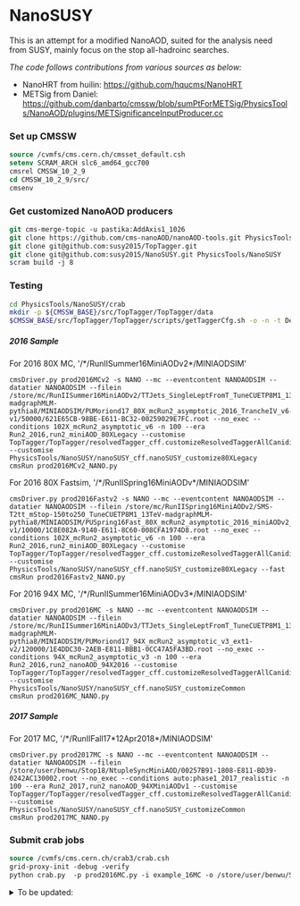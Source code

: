 # NanoSUSY

This is an attempt for a modified NanoAOD, suited for the analysis need from
SUSY, mainly focus on the stop all-hadroinc searches.

*The code follows contributions from various sources as below:*
* NanoHRT from huilin: https://github.com/hqucms/NanoHRT
* METSig from Daniel: https://github.com/danbarto/cmssw/blob/sumPtForMETSig/PhysicsTools/NanoAOD/plugins/METSignificanceInputProducer.cc


### Set up CMSSW

```tcsh
source /cvmfs/cms.cern.ch/cmsset_default.csh
setenv SCRAM_ARCH slc6_amd64_gcc700
cmsrel CMSSW_10_2_9
cd CMSSW_10_2_9/src/
cmsenv
```

### Get customized NanoAOD producers

```tcsh
git cms-merge-topic -u pastika:AddAxis1_1026
git clone https://github.com/cms-nanoAOD/nanoAOD-tools.git PhysicsTools/NanoAODTools
git clone git@github.com:susy2015/TopTagger.git
git clone git@github.com:susy2015/NanoSUSY.git PhysicsTools/NanoSUSY
scram build -j 8
```

### Testing

```bash
cd PhysicsTools/NanoSUSY/crab
mkdir -p ${CMSSW_BASE}/src/TopTagger/TopTagger/data
$CMSSW_BASE/src/TopTagger/TopTagger/scripts/getTaggerCfg.sh -o -n -t DeepResolved_DeepCSV_GR_noDisc_Release_v1.0.0 -d $CMSSW_BASE/src/TopTagger/TopTagger/data
```

##### 2016 Sample

For 2016 80X MC, '/\*/RunIISummer16MiniAODv2\*/MINIAODSIM'
``` 
cmsDriver.py prod2016MCv2 -s NANO --mc --eventcontent NANOAODSIM --datatier NANOAODSIM --filein /store/mc/RunIISummer16MiniAODv2/TTJets_SingleLeptFromT_TuneCUETP8M1_13TeV-madgraphMLM-pythia8/MINIAODSIM/PUMoriond17_80X_mcRun2_asymptotic_2016_TrancheIV_v6-v1/50000/621E65CB-98BE-E611-BC32-00259029E7FC.root --no_exec --conditions 102X_mcRun2_asymptotic_v6 -n 100 --era Run2_2016,run2_miniAOD_80XLegacy --customise TopTagger/TopTagger/resolvedTagger_cff.customizeResolvedTaggerAllCanidiatesAndVariables --customise PhysicsTools/NanoSUSY/nanoSUSY_cff.nanoSUSY_customize80XLegacy
cmsRun prod2016MCv2_NANO.py
```

For 2016 80X Fastsim, '/\*/RunIISpring16MiniAODv\*/MINIAODSIM'
``` 
cmsDriver.py prod2016Fastv2 -s NANO --mc --eventcontent NANOAODSIM --datatier NANOAODSIM --filein /store/mc/RunIISpring16MiniAODv2/SMS-T2tt_mStop-150to250_TuneCUETP8M1_13TeV-madgraphMLM-pythia8/MINIAODSIM/PUSpring16Fast_80X_mcRun2_asymptotic_2016_miniAODv2_v0-v1/10000/1C8E082A-9140-E611-8C60-008CFA1974D8.root --no_exec --conditions 102X_mcRun2_asymptotic_v6 -n 100 --era Run2_2016,run2_miniAOD_80XLegacy --customise TopTagger/TopTagger/resolvedTagger_cff.customizeResolvedTaggerAllCanidiatesAndVariables --customise PhysicsTools/NanoSUSY/nanoSUSY_cff.nanoSUSY_customize80XLegacy --fast
cmsRun prod2016Fastv2_NANO.py
```

For 2016 94X MC, '/\*/RunIISummer16MiniAODv3\*/MINIAODSIM'
``` 
cmsDriver.py prod2016MC -s NANO --mc --eventcontent NANOAODSIM --datatier NANOAODSIM --filein /store/mc/RunIISummer16MiniAODv3/TTJets_SingleLeptFromT_TuneCUETP8M1_13TeV-madgraphMLM-pythia8/MINIAODSIM/PUMoriond17_94X_mcRun2_asymptotic_v3_ext1-v2/120000/1E4DDC30-2AEB-E811-BBB1-0CC47A5FA3BD.root --no_exec --conditions 94X_mcRun2_asymptotic_v3 -n 100 --era Run2_2016,run2_nanoAOD_94X2016 --customise TopTagger/TopTagger/resolvedTagger_cff.customizeResolvedTaggerAllCanidiatesAndVariables --customise PhysicsTools/NanoSUSY/nanoSUSY_cff.nanoSUSY_customizeCommon
cmsRun prod2016MC_NANO.py
```


##### 2017 Sample

For 2017 MC, '/\*/RunIIFall17\*12Apr2018\*/MINIAODSIM'
``` 
cmsDriver.py prod2017MC -s NANO --mc --eventcontent NANOAODSIM --datatier NANOAODSIM --filein /store/user/benwu/Stop18/NtupleSyncMiniAOD/00257B91-1808-E811-BD39-0242AC130002.root --no_exec --conditions auto:phase1_2017_realistic -n 100 --era Run2_2017,run2_nanoAOD_94XMiniAODv1 --customise TopTagger/TopTagger/resolvedTagger_cff.customizeResolvedTaggerAllCanidiatesAndVariables --customise PhysicsTools/NanoSUSY/nanoSUSY_cff.nanoSUSY_customizeCommon
cmsRun prod2017MC_NANO.py
```

### Submit crab jobs
```tcsh
source /cvmfs/cms.cern.ch/crab3/crab.csh
grid-proxy-init -debug -verify
python crab.py  -p prod2016MC.py -i example_16MC -o /store/user/benwu/StopStudy/TestNanoSUSY -t test
```

<details> <summary> To be updated: </summary>

Data:

```bash
cmsDriver.py test_nanoHRT_data -n 1000 --data --eventcontent NANOAOD --datatier NANOAOD --conditions 94X_dataRun2_v4 --step NANO --nThreads 4 --era Run2_2016,run2_miniAOD_80XLegacy --customise PhysicsTools/NanoHRT/nanoHRT_cff.nanoHRT_customizeData_METMuEGClean --filein /store/data/Run2016G/JetHT/MINIAOD/03Feb2017-v1/100000/006E7AF2-AEEC-E611-A88D-7845C4FC3B00.root --fileout file:nano_data.root >& test_data.log &

less +F test_data.log
```


### Production

**Step 0**: switch to the crab production directory and set up grid proxy, CRAB environment, etc.

```bash
cd $CMSSW_BASE/PhysicsTools/NanoHRT/crab
# set up grid proxy
voms-proxy-init -rfc -voms cms --valid 168:00
# set up CRAB env (must be done after cmsenv)
source /cvmfs/cms.cern.ch/crab3/crab.sh
```

**Step 1**: generate the python config file with `cmsDriver.py` with the following commands:

MC (80X, MiniAODv2):

```bash
cmsDriver.py mc -n -1 --mc --eventcontent NANOAODSIM --datatier NANOAODSIM --conditions 94X_mcRun2_asymptotic_v2 --step NANO --nThreads 4 --era Run2_2016,run2_miniAOD_80XLegacy --customise PhysicsTools/NanoHRT/nanoHRT_cff.nanoHRT_customizeMC --filein file:step-1.root --fileout file:nano.root --no_exec
```

Data (`23Sep2016` ReReco):

```bash
cmsDriver.py data -n -1 --data --eventcontent NANOAOD --datatier NANOAOD --conditions 94X_dataRun2_v4 --step NANO --nThreads 4 --era Run2_2016,run2_miniAOD_80XLegacy --customise PhysicsTools/NanoHRT/nanoHRT_cff.nanoHRT_customizeData_METMuEGClean --filein file:step-1.root --fileout file:nano.root --no_exec
```

**Step 2**: use the `crab.py` script to submit the CRAB jobs:

For MC:

`python crab.py -p mc_NANO.py -o /store/group/lpcjme/noreplica/NanoHRT/mc/[version] -t NanoTuples-[version] -i mc_[ABC].txt --num-cores 4 --send-external -s EventAwareLumiBased -n 50000 --work-area crab_projects_mc_[ABC] --dryrun`

For data:

`python crab.py -p data_NANO.py -o /store/group/lpcjme/noreplica/NanoHRT/data/[version] -t NanoTuples-[version] -i data.txt --num-cores 4 --send-external -s EventAwareLumiBased -n 50000 --work-area crab_projects_data --dryrun`

A JSON file can be applied for data samples with the `-j` options. By default, we use the golden JSON for 2016:

```
https://cms-service-dqm.web.cern.ch/cms-service-dqm/CAF/certification/Collisions16/13TeV/ReReco/Final/Cert_271036-284044_13TeV_23Sep2016ReReco_Collisions16_JSON.txt
```

These command will perform a "dryrun" to print out the CRAB configuration files. Please check everything is correct (e.g., the output path, version number, requested number of cores, etc.) before submitting the actual jobs. To actually submit the jobs to CRAB, just remove the `--dryrun` option at the end.

**Step 3**: check job status

The status of the CRAB jobs can be checked with:

```bash
./crab.py --status --work-area crab_projects_[ABC]
```

Note that this will also resubmit failed jobs automatically.

The crab dashboard can also be used to get a quick overview of the job status:
`https://dashb-cms-job.cern.ch/dashboard/templates/task-analysis`

More options of this `crab.py` script can be found with:

```bash
./crab.py -h
```
</details>
